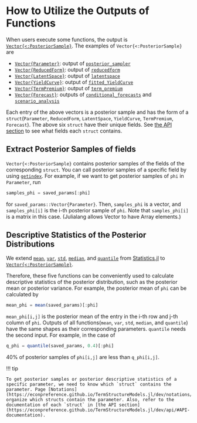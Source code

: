 # How to Utilize the Outputs of Functions

When users execute some functions, the output is [`Vector{<:PosteriorSample}`](https://econpreference.github.io/TermStructureModels.jl/dev/api/#TermStructureModels.PosteriorSample). The examples of `Vector{<:PosteriorSample}` are

- [`Vector{Parameter}`](https://econpreference.github.io/TermStructureModels.jl/dev/api/#TermStructureModels.Parameter): output of [`posterior_sampler`](@ref)
- [`Vector{ReducedForm}`](https://econpreference.github.io/TermStructureModels.jl/dev/api/#TermStructureModels.ReducedForm): output of [`reducedform`](@ref)
- [`Vector{LatentSpace}`](https://econpreference.github.io/TermStructureModels.jl/dev/api/#TermStructureModels.LatentSpace): output of [`latentspace`](@ref)
- [`Vector{YieldCurve}`](https://econpreference.github.io/TermStructureModels.jl/dev/api/#TermStructureModels.YieldCurve): output of [`fitted_YieldCurve`](@ref)
- [`Vector{TermPremium}`](https://econpreference.github.io/TermStructureModels.jl/dev/api/#TermStructureModels.TermPremium): output of [`term_premium`](@ref)
- [`Vector{Forecast}`](https://econpreference.github.io/TermStructureModels.jl/dev/api/#TermStructureModels.Forecast): outputs of [`conditional_forecasts`](@ref) and [`scenario_analysis`](@ref)

Each entry of the above vectors is a posterior sample and has the form of a `struct`(`Parameter`, `ReducedForm`, `LatentSpace`, `YieldCurve`, `TermPremium`, `Forecast`). The above six `struct` have their unique fields. See [the API section](https://econpreference.github.io/TermStructureModels.jl/dev/api/#API-documentation) to see what fields each `struct` contains.

## Extract Posterior Samples of fields

`Vector{<:PosteriorSample}` contains posterior samples of the fields of the corresponding `struct`. You can call posterior samples of a specific field by using [`getindex`](@ref). For example, if we want to get posterior samples of `phi` in `Parameter`, run

```julia
samples_phi = saved_params[:phi]
```

for `saved_params::Vector{Parameter}`. Then, `samples_phi` is a vector, and `samples_phi[i]` is the i-th posterior sample of `phi`. Note that `samples_phi[i]` is a matrix in this case. (Julialang allows Vector to have Array elements.)

## Descriptive Statistics of the Posterior Distributions

We extend [`mean`](@ref), [`var`](@ref), [`std`](@ref), [`median`](@ref), and [`quantile`](@ref) from [Statistics.jl](https://github.com/JuliaStats/Statistics.jl) to [`Vector{<:PosteriorSample}`](https://econpreference.github.io/TermStructureModels.jl/dev/api/#TermStructureModels.PosteriorSample).

Therefore, these five functions can be conveniently used to calculate descriptive statistics of the posterior distribution, such as the posterior mean or posterior variance. For example, the posterior mean of `phi` can be calculated by

```julia
mean_phi = mean(saved_params)[:phi]
```

`mean_phi[i,j]` is the posterior mean of the entry in the i-th row and j-th column of `phi`. Outputs of all functions(`mean`, `var`, `std`, `median`, and `quantile`) have the same shapes as their corresponding parameters. `quantile` needs the second input. For example, in the case of

```julia
q_phi = quantile(saved_params, 0.4)[:phi]
```

40% of posterior samples of `phi[i,j]` are less than `q_phi[i,j]`.

!!! tip

    To get posterior samples or posterior descriptive statistics of a specific parameter, we need to know which `struct` contains the parameter. Page [Notations](https://econpreference.github.io/TermStructureModels.jl/dev/notations/) organize which structs contain the parameter. Also, refer to the documentation of each `struct` in [the API section](https://econpreference.github.io/TermStructureModels.jl/dev/api/#API-documentation).
